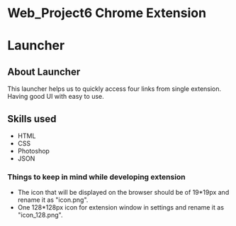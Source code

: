 # Web_Project6 **Chrome Extension**
# Launcher
## About Launcher
This launcher helps us to quickly access four links from single extension. Having good UI with easy to use.
## Skills used
- HTML
- CSS
- Photoshop
- JSON
### Things to keep in mind while developing extension
- The icon that will be displayed on the browser should be of 19*19px and rename it as "icon.png".
- One 128*128px icon for extension window in settings and rename it as "icon_128.png".